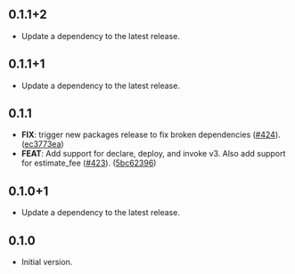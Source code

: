 ## 0.1.1+2

 - Update a dependency to the latest release.

## 0.1.1+1

 - Update a dependency to the latest release.

## 0.1.1

 - **FIX**: trigger new packages release to fix broken dependencies ([#424](https://github.com/focustree/starknet.dart/issues/424)). ([ec3773ea](https://github.com/focustree/starknet.dart/commit/ec3773ea7a2725f4c30b641e86699bcec0eba2c0))
 - **FEAT**: Add support for declare, deploy, and invoke v3. Also add support for estimate_fee ([#423](https://github.com/focustree/starknet.dart/issues/423)). ([5bc62396](https://github.com/focustree/starknet.dart/commit/5bc62396864ec1b93faf31636532407088434025))

## 0.1.0+1

 - Update a dependency to the latest release.

## 0.1.0

- Initial version.
